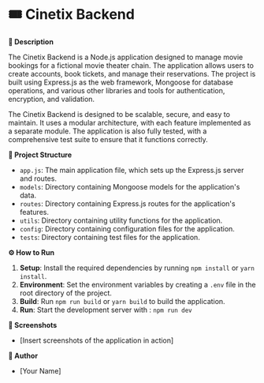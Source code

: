 # 🎟️ Cinetix Backend

**📖 Description**

The Cinetix Backend is a Node.js application designed to manage movie bookings for a fictional movie theater chain. The application allows users to create accounts, book tickets, and manage their reservations. The project is built using Express.js as the web framework, Mongoose for database operations, and various other libraries and tools for authentication, encryption, and validation.

The Cinetix Backend is designed to be scalable, secure, and easy to maintain. It uses a modular architecture, with each feature implemented as a separate module. The application is also fully tested, with a comprehensive test suite to ensure that it functions correctly.

**📁 Project Structure**

* `app.js`: The main application file, which sets up the Express.js server and routes.
* `models`: Directory containing Mongoose models for the application's data.
* `routes`: Directory containing Express.js routes for the application's features.
* `utils`: Directory containing utility functions for the application.
* `config`: Directory containing configuration files for the application.
* `tests`: Directory containing test files for the application.

**⚙️ How to Run**

1. **Setup**: Install the required dependencies by running `npm install` or `yarn install`.
2. **Environment**: Set the environment variables by creating a `.env` file in the root directory of the project.
3. **Build**: Run `npm run build` or `yarn build` to build the application.
4. **Run**: Start the development server with : `npm run dev`


**📸 Screenshots**

* [Insert screenshots of the application in action]


**👤 Author**

* [Your Name]
